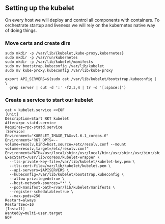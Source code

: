 ## Setting up the kubelet

On every host we will deploy and control all components with containers.
To orchestrate startup and liveness we will rely on the kubernetes native way of
doing things.

### Move certs and create dirs

```
sudo mkdir -p /var/lib/{kubelet,kube-proxy,kubernetes}
sudo mkdir -p /var/run/kubernetes
sudo mkdir -p /var/lib/kubelet/manifests
sudo mv bootstrap.kubeconfig /var/lib/kubelet
sudo mv kube-proxy.kubeconfig /var/lib/kube-proxy
```

```
export API_SERVERS=$(sudo cat /var/lib/kubelet/bootstrap.kubeconfig | \
  grep server | cut -d ':' -f2,3,4 | tr -d '[:space:]')
```

### Create a service to start our kubelet

```
cat > kubelet.service <<EOF
[Unit]
Description=Start RKT kubelet
After=rpc-statd.service
Requires=rpc-statd.service
[Service]
Environment="KUBELET_IMAGE_TAG=v1.6.1_coreos.0"
Environment="RKT_OPTS=--volume=resolv,kind=host,source=/etc/resolv.conf --mount volume=resolv,target=/etc/resolv.conf"
Environment=PATH=/usr/local/sbin:/usr/local/bin:/usr/sbin:/usr/bin:/sbin:/bin:/opt/bin:/usr/share/oem/bin
ExecStart=/usr/lib/coreos/kubelet-wrapper \
  --tls-private-key-file=/var/lib/kubelet/kubelet-key.pem \
  --tls-cert-file=/var/lib/kubelet/kubelet.pem \
  --api-servers=$APISERVERS \
  --kubeconfig=/var/lib/kubelet/bootstrap.kubeconfig \
  --allow-privileged=true \
  --host-network-sources="*" \
  --pod-manifest-path=/var/lib/kubelet/manifests \
  --register-schedulable=true \
  --max-pods=250
Restart=always
RestartSec=10
[Install]
WantedBy=multi-user.target
EOF
```
